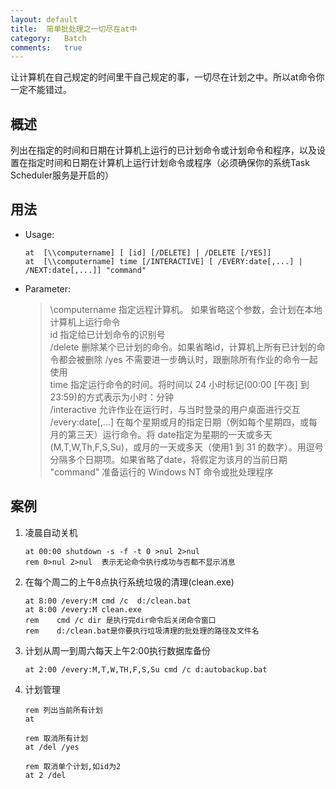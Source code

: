 ```yaml
---
layout:	default
title:	简单批处理之一切尽在at中
category:	Batch
comments:	true
---
```

让计算机在自己规定的时间里干自己规定的事，一切尽在计划之中。所以at命令你一定不能错过。



## 概述
列出在指定的时间和日期在计算机上运行的已计划命令或计划命令和程序，以及设置在指定时间和日期在计算机上运行计划命令或程序（必须确保你的系统Task Scheduler服务是开启的）


## 用法

* Usage:

	```batch	
	at  [\\computername] [ [id] [/DELETE] | /DELETE [/YES]]
	at  [\\computername] time [/INTERACTIVE] [ /EVERY:date[,...] | /NEXT:date[,...]] "command"
	```
* Parameter:  
	> \\computername    指定远程计算机。 如果省略这个参数，会计划在本地计算机上运行命令  
	> id                指定给已计划命令的识别号  
	> /delete           删除某个已计划的命令。如果省略id，计算机上所有已计划的命令都会被删除
	> /yes              不需要进一步确认时，跟删除所有作业的命令一起使用  
	> time              指定运行命令的时间。将时间以 24 小时标记(00:00 [午夜] 到 23:59)的方式表示为小时：分钟  
	> /interactive      允许作业在运行时，与当时登录的用户桌面进行交互  
	> /every:date[,...] 在每个星期或月的指定日期（例如每个星期四，或每月的第三天）运行命令。将 date指定为星期的一天或多天(M,T,W,Th,F,S,Su)，或月的一天或多天（使用1 到 31 的数字）。用逗号分隔多个日期项。如果省略了date，将假定为该月的当前日期   
	> "command"        准备运行的 Windows NT 命令或批处理程序


## 案例

1. 凌晨自动关机

	```batch
	at 00:00 shutdown -s -f -t 0 >nul 2>nul
	rem 0>nul 2>nul  表示无论命令执行成功与否都不显示消息
	```
2. 在每个周二的上午8点执行系统垃圾的清理(clean.exe)

	```batch
	at 8:00 /every:M cmd /c  d:/clean.bat  
	at 8:00 /every:M clean.exe
	rem    cmd /c dir 是执行完dir命令后关闭命令窗口
	rem    d:/clean.bat是你要执行垃圾清理的批处理的路径及文件名
	```
3. 计划从周一到周六每天上午2:00执行数据库备份

	```batch
	at 2:00 /every:M,T,W,TH,F,S,Su cmd /c d:autobackup.bat
	```
4. 计划管理

	```batch
	rem 列出当前所有计划
	at

	rem 取消所有计划
	at /del /yes

	rem 取消单个计划,如id为2
	at 2 /del
	```
